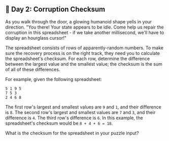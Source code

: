 ## 🎄 Day 2: Corruption Checksum

As you walk through the door, a glowing humanoid shape yells in your direction. "You there! Your state appears to be idle. Come help us repair the corruption in this spreadsheet - if we take another millisecond, we'll have to display an hourglass cursor!"

The spreadsheet consists of rows of apparently-random numbers. To make sure the recovery process is on the right track, they need you to calculate the spreadsheet's checksum. For each row, determine the difference between the largest value and the smallest value; the checksum is the sum of all of these differences.

For example, given the following spreadsheet:
```
5 1 9 5
7 5 3
2 4 6 8
```
The first row's largest and smallest values are `9` and `1`, and their difference is `8`.
The second row's largest and smallest values are `7` and `3`, and their difference is `4`.
The third row's difference is `6`.
In this example, the spreadsheet's checksum would be `8 + 4 + 6 = 18`.

What is the checksum for the spreadsheet in your puzzle input?